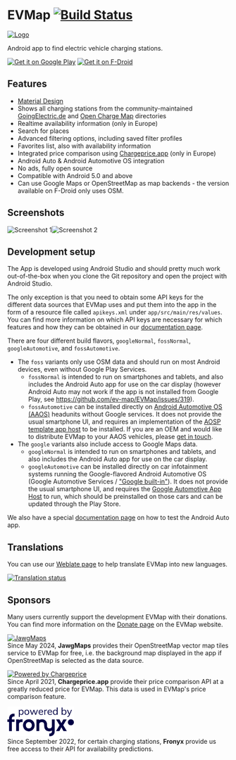 EVMap [![Build Status](https://github.com/ev-map/EVMap/actions/workflows/tests.yml/badge.svg)](https://github.com/ev-map/EVMap/actions)
=====

<a href="https://ev-map.app" target="_blank">
<img src="https://raw.githubusercontent.com/ev-map/EVMap/master/_img/feature_graphic.svg" width=700 alt="Logo"/></a>

Android app to find electric vehicle charging stations.

<a href="https://play.google.com/store/apps/details?id=net.vonforst.evmap" target="_blank">
<img src="https://play.google.com/intl/en_us/badges/images/generic/en-play-badge.png" alt="Get it on Google Play" height="100"/></a>
<a href="https://f-droid.org/repository/browse/?fdid=net.vonforst.evmap" target="_blank">
<img src="https://f-droid.org/badge/get-it-on.png" alt="Get it on F-Droid" height="100"/></a>

Features
--------

- [Material Design](https://material.io/)
- Shows all charging stations from the community-maintained [GoingElectric.de](https://www.goingelectric.de/stromtankstellen/) and [Open Charge Map](https://openchargemap.org) directories
- Realtime availability information (only in Europe)
- Search for places
- Advanced filtering options, including saved filter profiles
- Favorites list, also with availability information
- Integrated price comparison using [Chargeprice.app](https://chargeprice.app) (only in Europe)
- Android Auto & Android Automotive OS integration
- No ads, fully open source
- Compatible with Android 5.0 and above
- Can use Google Maps or OpenStreetMap as map backends - the version available on F-Droid only uses
  OSM.

Screenshots
-----------

<img src="https://raw.githubusercontent.com/ev-map/EVMap/master/_img/screenshots/phone/en/mapbox/01_map.png" width=250 alt="Screenshot 1"/><img src="https://raw.githubusercontent.com/ev-map/EVMap/master/_img/screenshots/phone/en/mapbox/02_detail.png" width=250 alt="Screenshot 2"/>

Development setup
-----------------

The App is developed using Android Studio and should pretty much work out-of-the-box when you clone
the Git repository and open the project with Android Studio.

The only exception is that you need to obtain some API keys for the different data sources that
EVMap uses and put them into the app in the form of a resource file called `apikeys.xml` under
`app/src/main/res/values`. You can find more information on which API keys are necessary for which
features and how they can be obtained in our [documentation page](doc/api_keys.md).

There are four different build flavors, `googleNormal`, `fossNormal`, `googleAutomotive`, and
`fossAutomotive`.

- The `foss` variants only use OSM data and should run on most Android devices, even without
  Google Play Services.
    - `fossNormal` is intended to run on smartphones and tablets, and also includes the Android
      Auto app for use on the car display (however Android Auto may not work if the app is not
      installed from Google Play, see https://github.com/ev-map/EVMap/issues/319).
    - `fossAutomotive` can be installed directly on
      [Android Automotive OS (AAOS)](https://source.android.com/docs/automotive/start/what_automotive)
      headunits without Google services.
      It does not provide the usual smartphone UI, and requires an implementation of the
      [AOSP template app host](https://source.android.com/docs/automotive/hmi/aosp_host)
      to be installed. If you are an OEM and would like to distribute EVMap to your AAOS vehicles,
      please [get in touch](mailto:evmap@vonforst.net).
- The `google` variants also include access to Google Maps data.
    - `googleNormal` is intended to run on smartphones and tablets, and also includes the Android
      Auto app for use on the car display.
    - `googleAutomotive` can be installed directly on car infotainment systems running the
      Google-flavored Android Automotive OS (Google Automotive Services /
      ["Google built-in"](https://built-in.google/cars/)).
      It does not provide the usual smartphone UI, and requires the
      [Google Automotive App Host](https://play.google.com/store/apps/details?id=com.google.android.apps.automotive.templates.host)
      to run, which should be preinstalled on those cars and can be updated through the Play Store.

We also have a special [documentation page](doc/android_auto.md) on how to test the Android Auto
app.

Translations
------------

You can use our [Weblate page](https://hosted.weblate.org/projects/evmap/) to help translate EVMap
into new languages.

<a href="https://hosted.weblate.org/engage/evmap/">
<img src="https://hosted.weblate.org/widgets/evmap/-/open-graph.png" width="400" alt="Translation status" />
</a>

Sponsors
--------

Many users currently support the development EVMap with their donations. You can find more
information on the [Donate page](https://ev-map.app/donate/) on the EVMap website.

<a href="https://www.jawg.io"><img src="https://www.jawg.io/static/Blue@10x-9cdc4596e4e59acbd9ead55e9c28613e.png" alt="JawgMaps" height="58"/></a><br>
Since May 2024, **JawgMaps** provides their OpenStreetMap vector map tiles service to EVMap for
free, i.e. the background map displayed in the app if OpenStreetMap is selected as the data source.

<a href="https://chargeprice.app"><img src="https://raw.githubusercontent.com/ev-map/EVMap/master/_img/powered_by_chargeprice.svg" alt="Powered by Chargeprice" height="58"/></a><br>
Since April 2021, **Chargeprice.app** provide their price comparison API at a greatly reduced
price for EVMap. This data is used in EVMap's price comparison feature.

<a href="https://fronyx.io/"><img src="https://github.com/ev-map/EVMap/blob/master/_img/powered_by_fronyx.svg" alt="Powered by Fronyx" height="68"/></a><br>
Since September 2022, for certain charging stations, **Fronyx** provide us free access to their API
for availability predictions.